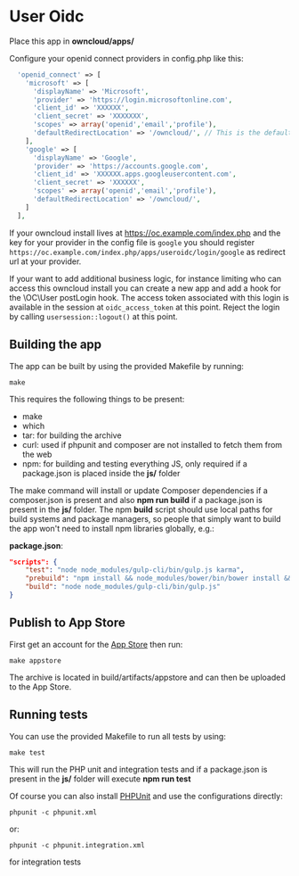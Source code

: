 # User Oidc
Place this app in **owncloud/apps/**

Configure your openid connect providers in config.php like this:
```php
  'openid_connect' => [
    'microsoft' => [
      'displayName' => 'Microsoft',
      'provider' => 'https://login.microsoftonline.com',
      'client_id' => 'XXXXXX',
      'client_secret' => 'XXXXXXX',
      'scopes' => array('openid','email','profile'),
      'defaultRedirectLocation' => '/owncloud/', // This is the default location after signing in via OAuth
    ],
    'google' => [
      'displayName' => 'Google',
      'provider' => 'https://accounts.google.com',
      'client_id' => 'XXXXXX.apps.googleusercontent.com',
      'client_secret' => 'XXXXXX',
      'scopes' => array('openid','email','profile'),
      'defaultRedirectLocation' => '/owncloud/', 
    ]
  ],
```

If your owncloud install lives at https://oc.example.com/index.php and
the key for your provider in the config file is `google` you should
register `https://oc.example.com/index.php/apps/useroidc/login/google`
as redirect url at your provider.

If your want to add additional business logic, for instance limiting who can access this owncloud install you can create a new app and add a hook for the \OC\User postLogin hook. The access token associated with this login is available in the session at `oidc_access_token` at this point. Reject the login by calling `usersession::logout()` at this point.

## Building the app

The app can be built by using the provided Makefile by running:

    make

This requires the following things to be present:
* make
* which
* tar: for building the archive
* curl: used if phpunit and composer are not installed to fetch them from the web
* npm: for building and testing everything JS, only required if a package.json is placed inside the **js/** folder

The make command will install or update Composer dependencies if a composer.json is present and also **npm run build** if a package.json is present in the **js/** folder. The npm **build** script should use local paths for build systems and package managers, so people that simply want to build the app won't need to install npm libraries globally, e.g.:

**package.json**:
```json
"scripts": {
    "test": "node node_modules/gulp-cli/bin/gulp.js karma",
    "prebuild": "npm install && node_modules/bower/bin/bower install && node_modules/bower/bin/bower update",
    "build": "node node_modules/gulp-cli/bin/gulp.js"
}
```


## Publish to App Store

First get an account for the [App Store](http://apps.owncloud.com/) then run:

    make appstore

The archive is located in build/artifacts/appstore and can then be uploaded to the App Store.

## Running tests
You can use the provided Makefile to run all tests by using:

    make test

This will run the PHP unit and integration tests and if a package.json is present in the **js/** folder will execute **npm run test**

Of course you can also install [PHPUnit](http://phpunit.de/getting-started.html) and use the configurations directly:

    phpunit -c phpunit.xml

or:

    phpunit -c phpunit.integration.xml

for integration tests